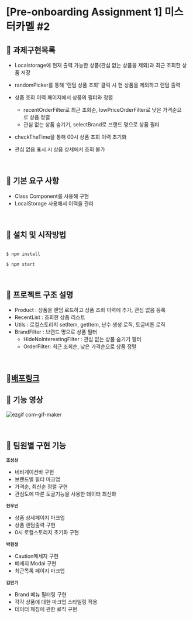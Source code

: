 # [Pre-onboarding Assignment 1] 미스터카멜 #2

## 📌 과제구현목록
- Localstorage에 현재 출력 가능한 상품(관심 없는 상품을 제외)과 최근 조회한 상품 저장

- randomPicker를 통해 '랜덤 상품 조회' 클릭 시 현 상품을 제외하고 랜덤 출력
- 상품 조회 이력 페이지에서 상품의 필터와 정렬
  - recentOrderFilter로 최근 조회순, lowPriceOrderFilter로 낮은 가격순으로 상품 정렬
  - 관심 없는 상품 숨기기, selectBrand로 브랜드 명으로 상품 필터
- checkTheTime을 통해 00시 상품 조회 이력 초기화
- 관심 없음 표시 시 상품 상세에서 조회 불가
</br>

## 📌 기본 요구 사항
- Class Component를 사용해 구현
- LocalStorage 사용해서 이력을 관리

</br>

## 📌 설치 및 시작방법

```

$ npm install

$ npm start

```

</br>

## 📌 프로젝트 구조 설명

- Product : 상품을 랜덤 로드하고 상품 조회 이력에 추가, 관심 없음 등록
- RecentList : 조회한 상품 리스트
- Utils : 로컬스토리지 setItem, getItem, 난수 생성 로직, 토글버튼 로직
- BrandFilter : 브랜드 명으로 상품 필터
    - HideNoInterestingFilter : 관심 없는 상품 숨기기 필터
    - OrderFilter: 최근 조회순, 낮은 가격순으로 상품 정렬

</br>

## 📌[배포링크](https://angry-snyder-5ea86b.netlify.app/)
## 📌 기능 영상
![ezgif com-gif-maker](https://user-images.githubusercontent.com/55486644/127740694-5b4217c8-e903-4b5d-ae49-90387eda331f.gif)

</br>

## 📌 팀원별 구현 기능

__`조성상`__
- 네비게이션바 구현
- 브랜드별 필터 마크업
- 가격순, 최신순 정렬 구현
- 관심도에 따른 토글기능을 사용한 데이터 최신화

__`한우빈`__
- 상품 상세페이지 마크업
- 상품 랜덤출력 구현
- 0시 로컬스토리지 초기화 구현

__`박현정`__
- Caution메세지 구현
- 메세지 Modal 구현
- 최근목록 페이지 마크업

__`김민기`__
- Brand 메뉴 필터링 구현
- 각각 상품에 대한 마크업 스타일링 적용
- 데이터 패칭에 관한 로직 구현
